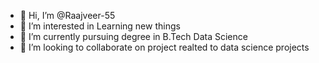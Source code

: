 - 👋 Hi, I’m @Raajveer-55
- 👀 I’m interested in Learning new things
- 🌱 I’m currently pursuing degree in B.Tech Data Science
- 💞️ I’m looking to collaborate on project realted to data science projects


<!---
Raajveer-55/Raajveer-55 is a ✨ special ✨ repository because its `README.md` (this file) appears on your GitHub profile.
You can click the Preview link to take a look at your changes.
--->
